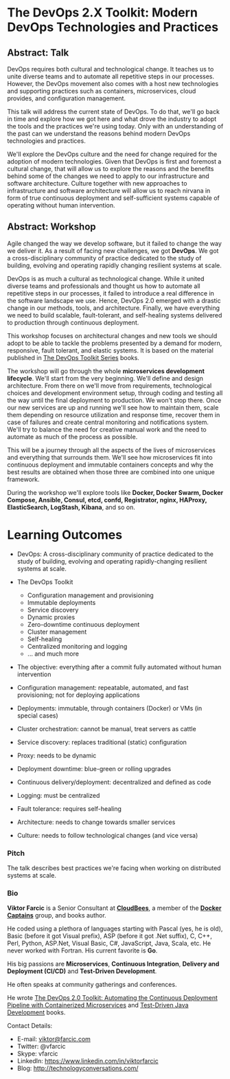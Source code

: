 # The DevOps 2.X Toolkit: Modern DevOps Technologies and Practices

## Abstract: Talk

DevOps requires both cultural and technological change. It teaches us to unite diverse teams and to automate all repetitive steps in our processes. However, the DevOps movement also comes with a host new technologies and supporting practices such as containers, microservices, cloud provides, and configuration management.

This talk will address the current state of DevOps. To do that, we'll go back in time and explore how we got here and what drove the industry to adopt the tools and the practices we're using today. Only with an understanding of the past can we understand the reasons behind modern DevOps technologies and practices.

We'll explore the DevOps culture and the need for change required for the adoption of modern technologies. Given that DevOps is first and foremost a cultural change, that will allow us to explore the reasons and the benefits behind some of the changes we need to apply to our infrastructure and software architecture. Culture together with new approaches to infrastructure and software architecture will allow us to reach nirvana in form of true continuous deployment and self-sufficient systems capable of operating without human intervention.

Abstract: Workshop
------------------

Agile changed the way we develop software, but it failed to change the way we deliver it. As a result of facing new challenges, we got **DevOps**. We got a cross-disciplinary community of practice dedicated to the study of building, evolving and operating rapidly changing resilient systems at scale.

DevOps is as much a cultural as technological change. While it united diverse teams and professionals and thought us how to automate all repetitive steps in our processes, it failed to introduce a real difference in the software landscape we use. Hence, DevOps 2.0 emerged with a drastic change in our methods, tools, and architecture. Finally, we have everything we need to build scalable, fault-tolerant, and self-healing systems delivered to production through continuous deployment.

This workshop focuses on architectural changes and new tools we should adopt to be able to tackle the problems presented by a demand for modern, responsive, fault tolerant, and elastic systems. It is based on the material published in [The DevOps Toolkit Series](http://www.devopstoolkitseries.com/) books.

The workshop will go through the whole **microservices development lifecycle**. We'll start from the very beginning. We'll define and design architecture. From there on we'll move from requirements, technological choices and development environment setup, through coding and testing all the way until the final deployment to production. We won't stop there. Once our new services are up and running we'll see how to maintain them, scale them depending on resource utilization and response time, recover them in case of failures and create central monitoring and notifications system. We'll try to balance the need for creative manual work and the need to automate as much of the process as possible.

This will be a journey through all the aspects of the lives of microservices and everything that surrounds them. We'll see how microservices fit into continuous deployment and immutable containers concepts and why the best results are obtained when those three are combined into one unique framework.

During the workshop we'll explore tools like **Docker, Docker Swarm, Docker Compose, Ansible, Consul, etcd, confd, Registrator, nginx, HAProxy, ElasticSearch, LogStash, Kibana**, and so on.

Learning Outcomes
=================

* DevOps: A cross-disciplinary community of practice dedicated to the study of building, evolving and operating rapidly-changing resilient systems at scale.
* The DevOps Toolkit

  * Configuration management and provisioning
  * Immutable deployments
  * Service discovery
  * Dynamic proxies
  * Zero-downtime continuous deployment
  * Cluster management
  * Self-healing
  * Centralized monitoring and logging
  * ... and much more

* The objective: everything after a commit fully automated without human intervention
* Configuration management: repeatable, automated, and fast provisioning; not for deploying applications
* Deployments: immutable, through containers (Docker) or VMs (in special cases)
* Cluster orchestration: cannot be manual, treat servers as cattle
* Service discovery: replaces traditional (static) configuration
* Proxy: needs to be dynamic
* Deployment downtime: blue-green or rolling upgrades
* Continuous delivery/deployment: decentralized and defined as code
* Logging: must be centralized
* Fault tolerance: requires self-healing
* Architecture: needs to change towards smaller services
* Culture: needs to follow technological changes (and vice versa)

### Pitch

The talk describes best practices we're facing when working on distributed systems at scale.

### Bio

**Viktor Farcic** is a Senior Consultant at **[CloudBees](https://www.cloudbees.com/)**, a member of the **[Docker Captains](https://www.docker.com/community/docker-captains)** group, and books author.

He coded using a plethora of languages starting with Pascal (yes, he is old), Basic (before it got Visual prefix), ASP (before it got .Net suffix), C, C++, Perl, Python, ASP.Net, Visual Basic, C#, JavaScript, Java, Scala, etc. He never worked with Fortran. His current favorite is **Go**.

His big passions are **Microservices**, **Continuous Integration**, **Delivery and Deployment (CI/CD)** and **Test-Driven Development**.

He often speaks at community gatherings and conferences.

He wrote [The DevOps 2.0 Toolkit: Automating the Continuous Deployment Pipeline with Containerized Microservices](http://www.amazon.com/dp/B01BJ4V66M) and [Test-Driven Java Development](http://www.amazon.com/Test-Driven-Java-Development-Viktor-Farcic-ebook/dp/B00YSIM3SC) books.

Contact Details:

* E-mail: viktor@farcic.com
* Twitter: @vfarcic
* Skype: vfarcic
* LinkedIn: https://www.linkedin.com/in/viktorfarcic
* Blog: http://technologyconversations.com/
